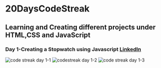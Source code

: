 # 20DaysCodeStreak
## Learning and Creating different projects under HTML,CSS and JavaScript 
### Day 1-Creating a Stopwatch using Javascript [LinkedIn](https://www.linkedin.com/posts/tanay-kumar-sahu-653414221_20dayscodestreak-activity-7017868263229431808-Je09?utm_source=share&utm_medium=member_desktop)
![code streak day 1-1](https://user-images.githubusercontent.com/93040572/211203940-b0b95d40-34c9-422e-9100-4681e6beaed5.png)
![codestreak day 1-2](https://user-images.githubusercontent.com/93040572/211203944-cb2bf990-2dd9-44bf-a5be-604c979fd0c6.png)
![code streak day 1-3](https://user-images.githubusercontent.com/93040572/211203945-ff6e033a-b300-4e35-b27f-58ab87e390b4.png)

